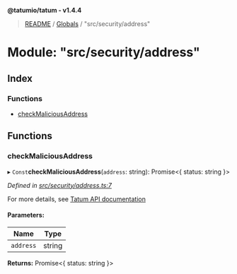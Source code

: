 **@tatumio/tatum - v1.4.4**

> [README](../README.md) / [Globals](../globals.md) / "src/security/address"

# Module: "src/security/address"

## Index

### Functions

* [checkMaliciousAddress](_src_security_address_.md#checkmaliciousaddress)

## Functions

### checkMaliciousAddress

▸ `Const`**checkMaliciousAddress**(`address`: string): Promise\<{ status: string  }>

*Defined in [src/security/address.ts:7](https://github.com/tatumio/tatum-js/blob/c5d1e16/src/security/address.ts#L7)*

For more details, see <a href="https://tatum.io/apidoc.html#operation/CheckMalicousAddress" target="_blank">Tatum API documentation</a>

#### Parameters:

Name | Type |
------ | ------ |
`address` | string |

**Returns:** Promise\<{ status: string  }>

